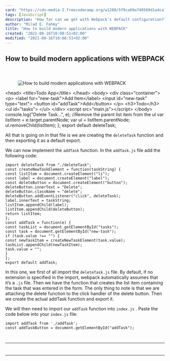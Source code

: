 ```yaml
---
card: "https://cdn-media-2.freecodecamp.org/w1280/5f9ca69a740569d1a4ca716e.jpg"
tags: [JavaScript]
description: "How far can we get with Webpack’s default configuration?"
author: "Milad E. Fahmy"
title: "How to build modern applications with WEBPACK"
created: "2021-08-16T10:08:51+02:00"
modified: "2021-08-16T10:08:51+02:00"
---
```

<div class="site-wrapper">
<main id="site-main" class="site-main outer">
<div class="inner">
<article class="post-full post tag-javascript tag-tech tag-programming tag-webpack tag-web-development ">
<header class="post-full-header">
<h1 class="post-full-title">How to build modern applications with WEBPACK</h1>
</header>
<figure class="post-full-image">
<picture>
<source media="(max-width: 700px)" sizes="1px" srcset="data:image/gif;base64,R0lGODlhAQABAIAAAAAAAP///yH5BAEAAAAALAAAAAABAAEAAAIBRAA7 1w">
<source media="(min-width: 701px)" sizes="(max-width: 800px) 400px,
(max-width: 1170px) 700px,
1400px" srcset="https://cdn-media-2.freecodecamp.org/w1280/5f9ca69a740569d1a4ca716e.jpg 300w,
https://cdn-media-2.freecodecamp.org/w1280/5f9ca69a740569d1a4ca716e.jpg 600w,
https://cdn-media-2.freecodecamp.org/w1280/5f9ca69a740569d1a4ca716e.jpg 1000w,
https://cdn-media-2.freecodecamp.org/w1280/5f9ca69a740569d1a4ca716e.jpg 2000w">
<img onerror="this.style.display='none'" src="https://cdn-media-2.freecodecamp.org/w1280/5f9ca69a740569d1a4ca716e.jpg" alt="How to build modern applications with WEBPACK">
</picture>
</figure>
<section class="post-full-content">
<div class="post-content">
&lt;head&gt;
&lt;title&gt;Todo App&lt;/title&gt;
&lt;/head&gt;
&lt;body&gt;
&lt;div class="container"&gt;
&lt;p&gt;
&lt;label for="new-task"&gt;Add Item&lt;/label&gt;
&lt;input id="new-task" type="text"&gt;
&lt;button id="addTask"&gt;Add&lt;/button&gt;
&lt;/p&gt;
&lt;h3&gt;Todo&lt;/h3&gt;
&lt;ul id="tasks"&gt;
&lt;/ul&gt;
&lt;/div&gt;
&lt;script src="main.js"&gt;&lt;/script&gt;
&lt;/body&gt;
console.log("Delete Task...", e);
//Remove the parent list item from the ul
var listItem = e.target.parentNode;
var ul = listItem.parentNode;
ul.removeChild(listItem);
};
export default deleteTask;</code></pre><p>All that is going on in that file is we are creating the <code>deleteTask</code> function and then exporting it as a default export.</p><p>We can now implement the <code>addTask</code> function. In the <code>addTask.js</code> file add the following code:</p><pre><code class="language-javascript">import deleteTask from "./deleteTask";
const createNewTaskElement = function(taskString) {
const listItem = document.createElement("li");
const label = document.createElement("label");
const deleteButton = document.createElement("button");
deleteButton.innerText = "Delete";
deleteButton.className = "delete";
deleteButton.addEventListener("click", deleteTask);
label.innerText = taskString;
listItem.appendChild(label);
listItem.appendChild(deleteButton);
return listItem;
};
const addTask = function(e) {
const taskList = document.getElementById("tasks");
const task = document.getElementById("new-task");
if (task.value !== "") {
const newTaskItem = createNewTaskElement(task.value);
taskList.appendChild(newTaskItem);
task.value = "";
}
};
export default addTask;</code></pre><p>In this one, we first of all import the <code>deleteTask.js</code> file. By default, if no extension is specified in the import, webpack automatically assumes that it’s a <code>.js</code> file. Then we have the function that creates the list item containing the task that was entered in the form. The only thing to note is that we are attaching the delete function to the click handler of the delete button. Then we create the actual addTask function and export it.</p><p>We will then need to import our <code>addTask</code> function into <code>index.js</code> . Paste the code below into your <code>index.js</code> file:</p><pre><code class="language-javascript">import addTask from './addTask';
const addTaskButton = document.getElementById("addTask");
</div>
<hr>
<hr>
</section>
</article>
</div>
</main>
</div>
<!-- Google Tag Manager (noscript) -->
<!-- End Google Tag Manager (noscript) -->
